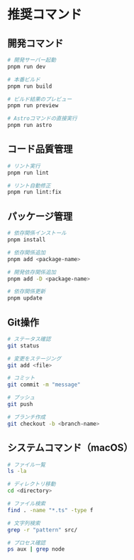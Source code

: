 # 推奨コマンド

## 開発コマンド
```bash
# 開発サーバー起動
pnpm run dev

# 本番ビルド
pnpm run build

# ビルド結果のプレビュー
pnpm run preview

# Astroコマンドの直接実行
pnpm run astro
```

## コード品質管理
```bash
# リント実行
pnpm run lint

# リント自動修正
pnpm run lint:fix
```

## パッケージ管理
```bash
# 依存関係インストール
pnpm install

# 依存関係追加
pnpm add <package-name>

# 開発依存関係追加
pnpm add -D <package-name>

# 依存関係更新
pnpm update
```

## Git操作
```bash
# ステータス確認
git status

# 変更をステージング
git add <file>

# コミット
git commit -m "message"

# プッシュ
git push

# ブランチ作成
git checkout -b <branch-name>
```

## システムコマンド（macOS）
```bash
# ファイル一覧
ls -la

# ディレクトリ移動
cd <directory>

# ファイル検索
find . -name "*.ts" -type f

# 文字列検索
grep -r "pattern" src/

# プロセス確認
ps aux | grep node
```